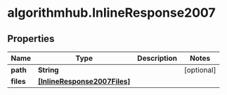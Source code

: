 # algorithmhub.InlineResponse2007

## Properties
Name | Type | Description | Notes
------------ | ------------- | ------------- | -------------
**path** | **String** |  | [optional] 
**files** | [**[InlineResponse2007Files]**](InlineResponse2007Files.md) |  | 


